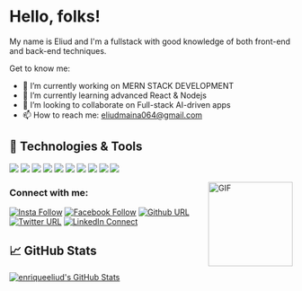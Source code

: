 

# Hello, folks! 

My name is Eliud and I'm a fullstack with good knowledge of both front-end and back-end techniques. 


Get to know me:
- 🔭 I’m currently working on  MERN STACK DEVELOPMENT
- 🌱 I’m currently learning advanced React & Nodejs
- 👯 I’m looking to collaborate on Full-stack AI-driven apps
- 📫 How to reach me: eliudmaina064@gmail.com


## 🔧 Technologies & Tools
![](https://img.shields.io/badge/Editor-Visual_Studio-informational?style=flat&logo=intellij-idea&logoColor=white&color=2bbc8a)
![](https://img.shields.io/badge/Code-Python-informational?style=flat&logo=python&logoColor=white&color=2bbc8a)
![](https://img.shields.io/badge/Code-HTML5-informational?style=flat&logo=javascript&logoColor=white&color=2bbc8a)
![](https://img.shields.io/badge/Code-CSS3-informational?style=flat&logo=javascript&logoColor=white&color=2bbc8a)
![](https://img.shields.io/badge/Code-JavaScript-informational?style=flat&logo=javascript&logoColor=white&color=2bbc8a)
![](https://img.shields.io/badge/Code-ReactJs-informational?style=flat&logo=javascript&logoColor=white&color=2bbc8a)
![](https://img.shields.io/badge/Code-NodeJs-informational?style=flat&logo=javascript&logoColor=white&color=2bbc8a)
![](https://img.shields.io/badge/Shell-Bash-informational?style=flat&logo=gnu-bash&logoColor=white&color=2bbc8a)
![](https://img.shields.io/badge/Tools-Git-informational?style=flat&logo=javascript&logoColor=white&color=2bbc8a)
![](https://img.shields.io/badge/Tools-Github-informational?style=flat&logo=javascript&logoColor=white&color=2bbc8a)

<img align="right" alt="GIF" width="150px" src="https://image.freepik.com/free-vector/programmer-working-flat-style_52683-15041.jpg" />

### Connect with me:
[![Insta Follow](https://img.shields.io/badge/%20-Follow-black?color=14171A&labelColor=d81b60&logo=instagram&logoColor=ffffff)](https://www.instagram.com/javas.cript_lover/) 
[![Facebook Follow](https://img.shields.io/badge/%20-Follow-black?color=14171A&labelColor=1976d2&logo=facebook&logoColor=ffffff)](https://www.facebook.com/eliud.phynhas)
[![Github URL](https://img.shields.io/badge/%20-Follow-black?color=14171A&labelColor=1976d2&logo=github&logoColor=ffffff)](https://www.github.com/enriqueeliud)
[![Twitter URL](https://img.shields.io/badge/%20-Follow-black?color=14171A&labelColor=d81b60&logo=twitter&logoColor=ffffff)](https://www.instagram.com/eLI_THE_CODER/)
[![LinkedIn Connect](https://img.shields.io/badge/%20-Connect-black?color=14171A&labelColor=212121&logo=linkedin&logoColor=ffffff)](https://www.linkedin.com/in/eliudmaina/) 
<br />

## &#x1f4c8; GitHub Stats

<a href="https://github.com/enriqueeliud/enriqueeliud">
  <img align="center" src="https://github-readme-stats.vercel.app/api?username=enriqueeliud&show_icons=true&line_height=27&count_private=true&title_color=ffffff&text_color=c9cacc&icon_color=2bbc8a&bg_color=1d1f21" alt="enriqueeliud's GitHub Stats" />
</a>
  

